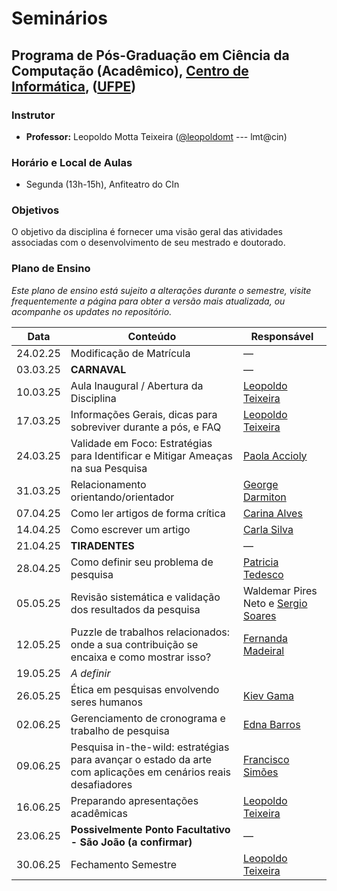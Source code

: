 # Seminários

## Programa de Pós-Graduação em Ciência da Computação (Acadêmico), [Centro de Informática](http://www.cin.ufpe.br), ([UFPE](http://www.ufpe.br))

### Instrutor

* **Professor:** Leopoldo Motta Teixeira ([@leopoldomt](https://github.com/leopoldomt) --- lmt@cin)

### Horário e Local de Aulas

* Segunda (13h-15h), Anfiteatro do CIn

### Objetivos

O objetivo da disciplina é fornecer uma visão geral das atividades associadas com o desenvolvimento de seu mestrado e doutorado. 

### Plano de Ensino

*Este plano de ensino está sujeito a alterações durante o semestre, visite frequentemente a página para obter a versão mais atualizada, ou acompanhe os updates no repositório.*

| Data      | Conteúdo                                                                 | Responsável                |
|----------|------------------------------------------------------------------------|----------------------------|
| 24.02.25 | Modificação de Matrícula                                              | —                          |
| 03.03.25 | **CARNAVAL**                                                               | —                          |
| 10.03.25 | Aula Inaugural / Abertura da Disciplina                               | [Leopoldo Teixeira](https://leopoldomt.github.io/)   |
| 17.03.25 | Informações Gerais, dicas para sobreviver durante a pós, e FAQ        | [Leopoldo Teixeira](https://leopoldomt.github.io/)   |
| 24.03.25 | Validade em Foco: Estratégias para Identificar e Mitigar Ameaças na sua Pesquisa | [Paola Accioly](http://lattes.cnpq.br/6629813636801870)                      |
| 31.03.25 | Relacionamento orientando/orientador                                  | [George Darmiton](https://darmiton.com/)     |
| 07.04.25 | Como ler artigos de forma crítica                                    | [Carina Alves](http://lattes.cnpq.br/7752481318432762)        |
| 14.04.25 | Como escrever um artigo                                              | [Carla Silva](https://sites.google.com/site/carlotcha/shortbio?authuser=0) |
| 21.04.25 | **TIRADENTES**                                                            | —                          |
| 28.04.25 | Como definir seu problema de pesquisa                                | [Patricia Tedesco](http://lattes.cnpq.br/7465148175791735)    |
| 05.05.25 | Revisão sistemática e validação dos resultados da pesquisa          | Waldemar Pires Neto e [Sergio Soares](https://www.cin.ufpe.br/~scbs/) |
| 12.05.25 | Puzzle de trabalhos relacionados: onde a sua contribuição se encaixa e como mostrar isso? | [Fernanda Madeiral](https://fermadeiral.github.io/) |
| 19.05.25 | _A definir_                                                            |                            |
| 26.05.25 | Ética em pesquisas envolvendo seres humanos                         | [Kiev Gama](https://www.cin.ufpe.br/~kiev/) |
| 02.06.25 | Gerenciamento de cronograma e trabalho de pesquisa                  | [Edna Barros](http://lattes.cnpq.br/6291354144339437) |
| 09.06.25 | Pesquisa in-the-wild: estratégias para avançar o estado da arte com aplicações em cenários reais desafiadores | [Francisco Simões](https://franciscosimoes.github.io/)           |
| 16.06.25 | Preparando apresentações acadêmicas                                 | [Leopoldo Teixeira](https://leopoldomt.github.io/)   |
| 23.06.25 | **Possivelmente Ponto Facultativo - São João (a confirmar)**            | —                          |
| 30.06.25 | Fechamento Semestre                                                 | [Leopoldo Teixeira](https://leopoldomt.github.io/)   |
